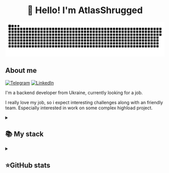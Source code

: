 <h1 align="center">👋 Hello! I'm AtlasShrugged </h1>

<p align="center">
 <img width="600" src="assets/github-snake.svg" alt="snake"/>
</p>

## About me
[![Telegram](https://img.shields.io/badge/-Telegram-2CA5E0?style=flat&logo=telegram&logoColor=white)](https://tlgg.ru/BaggerFast)
[![LinkedIn](https://img.shields.io/badge/-LinkedIn-0A66C2?style=flat&logo=linkedin&logoColor=white)]([https://tlgg.ru/BaggerFast](https://www.linkedin.com/in/atlasshrugged8/))

I'm a backend developer from Ukraine, currently looking for a job.  

I really love my job, so i expect interesting challenges along with an friendly team. Especially interested in work on some complex highload project.

<details align="left">
  <summary><h2><b>📚 My stack</b></h2></summary>
  <p>
    <h3>Main Technologies</h3>
    <img src="https://skillicons.dev/icons?i=go,postgres,mongodb,rabbitmq,redis,graphql,nodejs,js,ts,vue&perline=5" />
    <h3>Tools</h3>
    <img src="https://skillicons.dev/icons?i=linux,docker,kubernetes,git,gitlab&perline=5" />
    <br>
  </p>
</details>


<details align="left">
  <summary><h2><b>⭐GitHub stats</b></h2></summary>
  <p>
   <img src="https://github-readme-stats.vercel.app/api/top-langs/?username=AtlasShrugged&theme=dracula&layout=compact&hide_border=true&bg_color=00000000" />
   <br>
   <img src="https://github-readme-stats.vercel.app/api?username=AtlasShrugged&count_private=true&show_icons=true&theme=dracula&hide_border=true&bg_color=00000000" />
    <br>
  </p>
</details>
